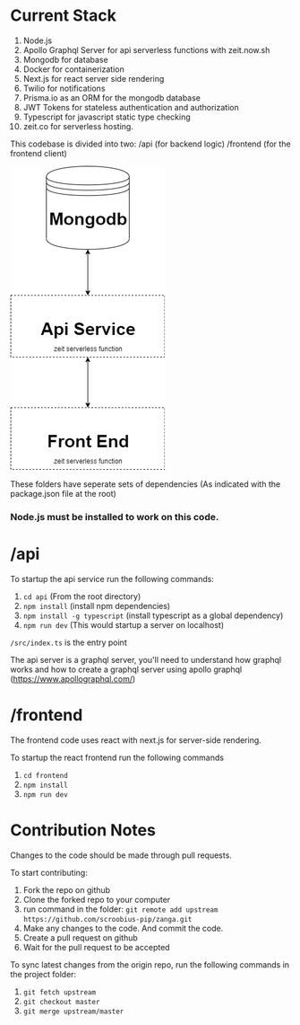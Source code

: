 
# Current Stack
1. Node.js
2. Apollo Graphql Server for api serverless functions with zeit.now.sh
3. Mongodb for database
4. Docker for containerization
5. Next.js for react server side rendering
6. Twilio for notifications
7. Prisma.io as an ORM for the mongodb database
8. JWT Tokens for stateless authentication and authorization
9. Typescript for javascript static type checking
10. zeit.co for serverless hosting.

This codebase is divided into two:
/api (for backend logic)
/frontend (for the frontend client)

![Diagram](docs/highleveldiagram.png)

These folders have seperate sets of dependencies (As indicated with the package.json file at the root)

### **Node.js must be installed to work on this code.**

# /api

To startup the api service run the following commands:


1. ```cd api``` (From the root directory) 
2. ```npm install``` (install npm dependencies)
3. ```npm install -g typescript``` (install typescript as a global dependency)
4. ```npm run dev``` (This would startup a server on localhost)

```/src/index.ts``` is the entry point

The api server is a graphql server, you'll need to understand how graphql works and how to create a graphql server using apollo graphql (https://www.apollographql.com/)

# /frontend

The frontend code uses react with next.js for server-side rendering.

To startup the react frontend run the following commands

1. ```cd frontend```
2. ```npm install```
3. ```npm run dev``` 




# Contribution Notes

Changes to the code should be made through pull requests.

To start contributing:
1. Fork the repo on github
2. Clone the forked repo to your computer
3. run command in the folder: ```git remote add upstream https://github.com/scroobius-pip/zanga.git ```
4. Make any changes to the code. And commit the code.
5. Create a pull request on github
6. Wait for the pull request to be accepted

To sync latest changes from the origin repo, run the following commands in the project folder:

1. ```git fetch upstream```
2. ```git checkout master```
3. ```git merge upstream/master```